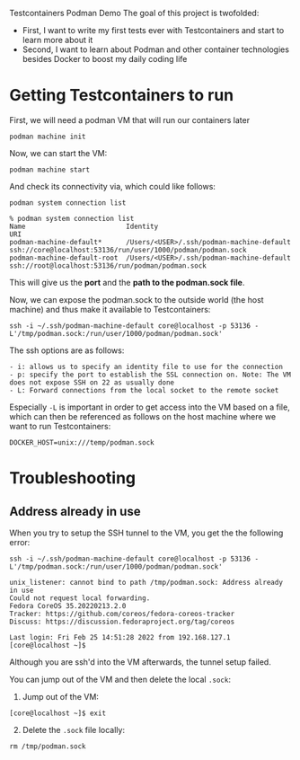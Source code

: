 Testcontainers Podman Demo
The goal of this project is twofolded:
- First, I want to write my first tests ever with Testcontainers and start to learn more about it
- Second, I want to learn about Podman and other container technologies besides Docker to boost my daily coding life

# Getting Testcontainers to run
First, we will need a podman VM that will run our containers later

`podman machine init`

Now, we can start the VM:

`podman machine start`

And check its connectivity via, which could like follows:

`podman system connection list`

```
% podman system connection list
Name                         Identity                                           URI
podman-machine-default*      /Users/<USER>/.ssh/podman-machine-default  ssh://core@localhost:53136/run/user/1000/podman/podman.sock
podman-machine-default-root  /Users/<USER>/.ssh/podman-machine-default  ssh://root@localhost:53136/run/podman/podman.sock
```

This will give us the **port** and the **path to the podman.sock file**.

Now, we can expose the podman.sock to the outside world (the host machine) and thus make it available to Testcontainers:

`ssh -i ~/.ssh/podman-machine-default core@localhost -p 53136 -L'/tmp/podman.sock:/run/user/1000/podman/podman.sock'`

The ssh options are as follows:

```
- i: allows us to specify an identity file to use for the connection
- p: specify the port to establish the SSL connection on. Note: The VM does not expose SSH on 22 as usually done
- L: Forward connections from the local socket to the remote socket
```

Especially `-L` is important in order to get access into the VM based on a file, which can then be referenced as follows on the host machine
where we want to run Testcontainers:

```
DOCKER_HOST=unix:///temp/podman.sock
```

# Troubleshooting

## Address already in use
When you try to setup the SSH tunnel to the VM, you get the the following error:

`ssh -i ~/.ssh/podman-machine-default core@localhost -p 53136 -L'/tmp/podman.sock:/run/user/1000/podman/podman.sock'`

```
unix_listener: cannot bind to path /tmp/podman.sock: Address already in use
Could not request local forwarding.
Fedora CoreOS 35.20220213.2.0
Tracker: https://github.com/coreos/fedora-coreos-tracker
Discuss: https://discussion.fedoraproject.org/tag/coreos

Last login: Fri Feb 25 14:51:28 2022 from 192.168.127.1
[core@localhost ~]$
```

Although you are ssh'd into the VM afterwards, the tunnel setup failed.

You can jump out of the VM and then delete the local `.sock`:

1. Jump out of the VM:

`[core@localhost ~]$ exit`

2. Delete the `.sock` file locally:

`rm /tmp/podman.sock`
